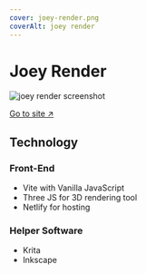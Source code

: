 ```yaml
---
cover: joey-render.png
coverAlt: joey render
---
```


# Joey Render

![joey render screenshot](/joey-render.png)

<a class="clink" href="https://joey-render.netlify.app" target="_blank">Go to site &#8599;</a>

## Technology

### Front-End

- Vite with Vanilla JavaScript
- Three JS for 3D rendering tool
- Netlify for hosting

### Helper Software
- Krita
- Inkscape